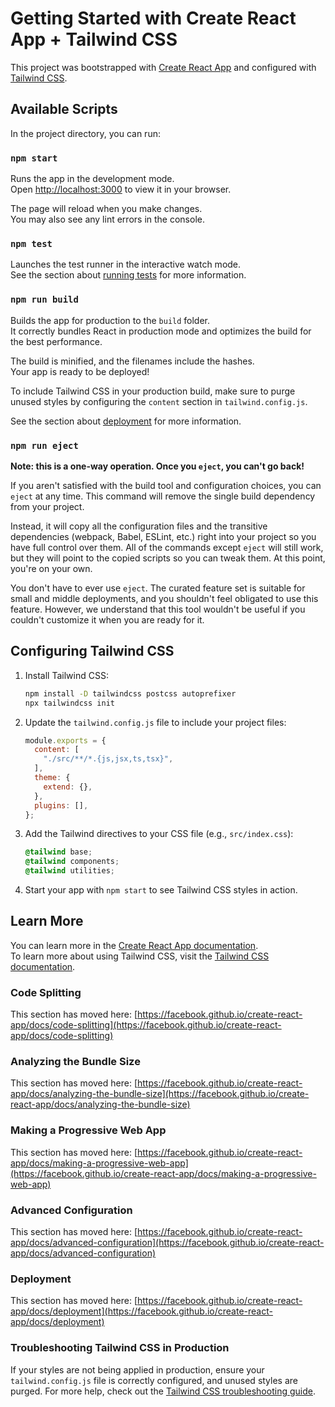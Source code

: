 # Getting Started with Create React App + Tailwind CSS

This project was bootstrapped with [Create React App](https://github.com/facebook/create-react-app) and configured with [Tailwind CSS](https://tailwindcss.com).

## Available Scripts

In the project directory, you can run:

### `npm start`

Runs the app in the development mode.  
Open [http://localhost:3000](http://localhost:3000) to view it in your browser.

The page will reload when you make changes.  
You may also see any lint errors in the console.

### `npm test`

Launches the test runner in the interactive watch mode.  
See the section about [running tests](https://facebook.github.io/create-react-app/docs/running-tests) for more information.

### `npm run build`

Builds the app for production to the `build` folder.  
It correctly bundles React in production mode and optimizes the build for the best performance.

The build is minified, and the filenames include the hashes.  
Your app is ready to be deployed!

To include Tailwind CSS in your production build, make sure to purge unused styles by configuring the `content` section in `tailwind.config.js`.  

See the section about [deployment](https://facebook.github.io/create-react-app/docs/deployment) for more information.

### `npm run eject`

**Note: this is a one-way operation. Once you `eject`, you can't go back!**

If you aren't satisfied with the build tool and configuration choices, you can `eject` at any time. This command will remove the single build dependency from your project.

Instead, it will copy all the configuration files and the transitive dependencies (webpack, Babel, ESLint, etc.) right into your project so you have full control over them. All of the commands except `eject` will still work, but they will point to the copied scripts so you can tweak them. At this point, you're on your own.

You don't have to ever use `eject`. The curated feature set is suitable for small and middle deployments, and you shouldn't feel obligated to use this feature. However, we understand that this tool wouldn't be useful if you couldn't customize it when you are ready for it.

## Configuring Tailwind CSS

1. Install Tailwind CSS:

   ```bash
   npm install -D tailwindcss postcss autoprefixer
   npx tailwindcss init
   ```

2. Update the `tailwind.config.js` file to include your project files:

   ```js
   module.exports = {
     content: [
       "./src/**/*.{js,jsx,ts,tsx}",
     ],
     theme: {
       extend: {},
     },
     plugins: [],
   };
   ```

3. Add the Tailwind directives to your CSS file (e.g., `src/index.css`):

   ```css
   @tailwind base;
   @tailwind components;
   @tailwind utilities;
   ```

4. Start your app with `npm start` to see Tailwind CSS styles in action.

## Learn More

You can learn more in the [Create React App documentation](https://facebook.github.io/create-react-app/docs/getting-started).  
To learn more about using Tailwind CSS, visit the [Tailwind CSS documentation](https://tailwindcss.com/docs/installation).

### Code Splitting

This section has moved here: [https://facebook.github.io/create-react-app/docs/code-splitting](https://facebook.github.io/create-react-app/docs/code-splitting)

### Analyzing the Bundle Size

This section has moved here: [https://facebook.github.io/create-react-app/docs/analyzing-the-bundle-size](https://facebook.github.io/create-react-app/docs/analyzing-the-bundle-size)

### Making a Progressive Web App

This section has moved here: [https://facebook.github.io/create-react-app/docs/making-a-progressive-web-app](https://facebook.github.io/create-react-app/docs/making-a-progressive-web-app)

### Advanced Configuration

This section has moved here: [https://facebook.github.io/create-react-app/docs/advanced-configuration](https://facebook.github.io/create-react-app/docs/advanced-configuration)

### Deployment

This section has moved here: [https://facebook.github.io/create-react-app/docs/deployment](https://facebook.github.io/create-react-app/docs/deployment)

### Troubleshooting Tailwind CSS in Production

If your styles are not being applied in production, ensure your `tailwind.config.js` file is correctly configured, and unused styles are purged. For more help, check out the [Tailwind CSS troubleshooting guide](https://tailwindcss.com/docs/installation#building-your-css).
